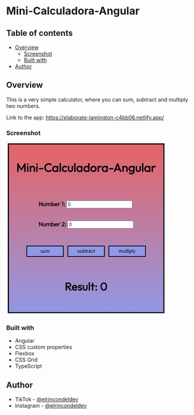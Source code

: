 # Mini-Calculadora-Angular

## Table of contents

- [Overview](#overview)
  - [Screenshot](#screenshot)
  - [Built with](#built-with)
- [Author](#author)

## Overview

This is a very simple calculator, where you can sum, subtract and multiply two numbers.

Link to the app: https://elaborate-lamington-c4bb06.netlify.app/

### Screenshot

![Project finished](./simple-angular-calculator.JPG)

### Built with

- Angular
- CSS custom properties
- Flexbox
- CSS Grid
- TypeScript

## Author

- TikTok - [@elrincondeldev](https://www.tiktok.com/@elrincondeldev)
- Instagram - [@elrincondeldev](https://www.instagram.com/elrincondeldev/)
